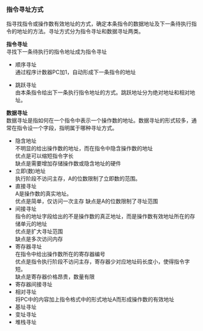 ### 指令寻址方式  
指寻找指令或操作数有效地址的方式，确定本条指令的数据地址及下一条待执行指令的地址的方法。寻址方式分为指令寻址和数据寻址两类。

**指令寻址**  
寻找下一条待执行的指令地址成为指令寻址
- 顺序寻址  
通过程序计数器PC加1，自动形成下一条指令的地址  

- 跳跃寻址  
由本条指令给出下一条执行指令地址的方式。跳跃地址分为绝对地址和相对地址。

**数据寻址**  
数据寻址是指如何在一个指令中表示一个操作数的地址。数据寻址的形式较多，通常在指令设一个字段，指明属于哪种寻址方式。
- 隐含地址  
不明显的给出操作数的地址，而在指令中隐含操作数的地址  
优点是可以缩短指令字长  
缺点是需要增加存储操作数或隐含地址的硬件
- 立即(数)地址  
执行阶段不访问主存，A的位数限制了立即数的范围。
- 直接寻址  
A是操作数的真实地址。  
优点是简单，仅访问一次主存
缺点是A的位数限制了寻址范围
- 间接寻址  
指令的地址字段给出的不是操作数的真正地址，而是操作数有效地址所在的存储单元的地址  
优点是扩大寻址范围  
缺点是多次访问内存
- 寄存器寻址  
在指令中给出操作数所在的寄存器编号  
优点是指令执行阶段不访问主存，寄存器少对应地址码长度小，使得指令字短。  
缺点是寄存器价格昂贵，数量有限
- 寄存器间接寻址
- 相对寻址  
将PC中的内容加上指令格式中的形式地址A而形成操作数的有效地址
- 基址寻址
- 变址寻址
- 堆栈寻址